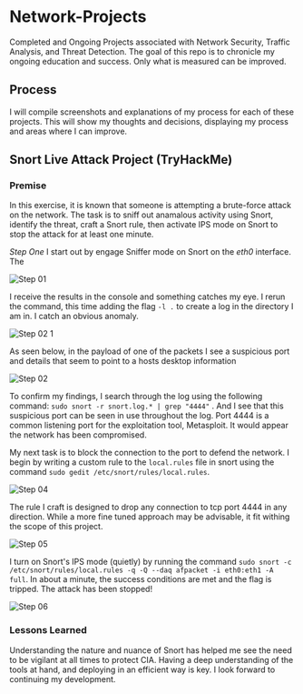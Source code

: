# Network-Projects
Completed and Ongoing Projects associated with Network Security, Traffic Analysis, and Threat Detection. 
The goal of this repo is to chronicle my ongoing education and success. Only what is measured can be improved.


## Process

I will compile screenshots and explanations of my process for each of these projects. This will show my thoughts and decisions, displaying my process and areas where I can improve.


## Snort Live Attack Project (TryHackMe)
### Premise
In this exercise, it is known that someone is attempting a brute-force attack on the network. The task is to sniff out anamalous activity using Snort, identify the threat, craft a Snort rule, then activate IPS mode on Snort to stop the attack for at least one minute.

*Step One*
I start out by engage Sniffer mode on Snort on the *eth0* interface. The 

![Step 01](https://github.com/user-attachments/assets/fe34493e-cb1b-4958-aac5-985752000bd4)

I receive the results in the console and something catches my eye. I rerun the command, this time adding the flag ```-l .``` to create a log in the directory I am in. I catch an obvious anomaly.

![Step 02 1](https://github.com/user-attachments/assets/fe3ae0cb-3cdd-4c0c-a9a7-16756a28619c)

As seen below, in the payload of one of the packets I see a suspicious port and details that seem to point to a hosts desktop information

![Step 02](https://github.com/user-attachments/assets/b289a9fd-cb6f-4c96-bb78-d21e0ea78ab4)

To confirm my findings, I search through the log using the following command: ```sudo snort -r snort.log.* | grep "4444"``` . And I see that this suspicious port can be seen in use throughout the log. Port 4444 is a common listening port for the exploitation tool, Metasploit. It would appear the network has been compromised. 

My next task is to block the connection to the port to defend the network. I begin by writing a custom rule to the ```local.rules``` file in snort using the command ```sudo gedit /etc/snort/rules/local.rules```.

![Step 04](https://github.com/user-attachments/assets/5a48d12a-043b-478c-9f14-6aa0b4cc98a9)

The rule I craft is designed to drop any connection to tcp port 4444 in any direction. While a more fine tuned approach may be advisable, it fit withing the scope of this project.

![Step 05](https://github.com/user-attachments/assets/93c3bedc-0906-4ad6-8550-c4f39f44e021)

I turn on Snort's IPS mode (quietly) by running the command ```sudo snort -c /etc/snort/rules/local.rules -q -Q --daq afpacket -i eth0:eth1 -A full```. In about a minute, the success conditions are met and the flag is tripped. The attack has been stopped!


![Step 06](https://github.com/user-attachments/assets/725a490e-fdda-49a7-b1c6-4d5ceed06025)

### Lessons Learned
Understanding the nature and nuance of Snort has helped me see the need to be vigilant at all times to protect CIA. Having a deep understanding of the tools at hand, and deploying in an efficient way is key. I look forward to continuing my development. 
